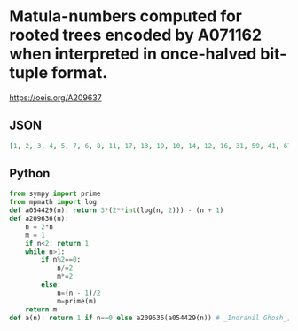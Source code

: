 # Matula\-numbers computed for rooted trees encoded by A071162 when interpreted in once\-halved bit\-tuple format\.
https://oeis.org/A209637
## JSON
```JSON
[1, 2, 3, 4, 5, 7, 6, 8, 11, 17, 13, 19, 10, 14, 12, 16, 31, 59, 41, 67, 29, 43, 37, 53, 22, 34, 26, 38, 20, 28, 24, 32, 127, 277, 179, 331, 109, 191, 157, 241, 79, 139, 101, 163, 71, 107, 89, 131, 62, 118, 82, 134, 58, 86, 74, 106, 44, 68, 52, 76, 40, 56, 48]
```
## Python
```Python
from sympy import prime
from mpmath import log
def a054429(n): return 3*(2**int(log(n, 2))) - (n + 1)
def a209636(n):
    n = 2*n
    m = 1
    if n<2: return 1
    while n>1:
        if n%2==0:
            n/=2
            m*=2
        else:
            n=(n - 1)/2
            m=prime(m)
    return m
def a(n): return 1 if n==0 else a209636(a054429(n)) # _Indranil Ghosh_, May 26 2017
```
